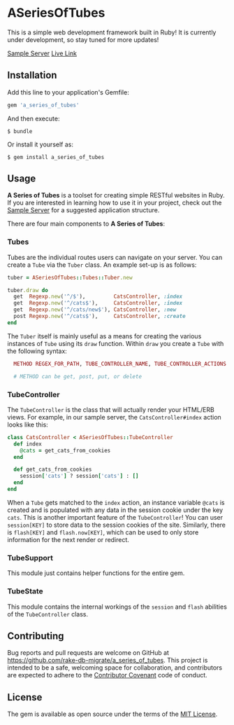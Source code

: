 # ASeriesOfTubes

This is a simple web development framework built in Ruby! It is currently under development, so stay tuned for more updates!

[Sample Server](http://www.github.com/rake-db-migrate/a_series_of_tubes_demo)
[Live Link](http://aseriesoftubes-demo.herokuapp.com)

## Installation

Add this line to your application's Gemfile:

```ruby
gem 'a_series_of_tubes'
```

And then execute:

    $ bundle

Or install it yourself as:

    $ gem install a_series_of_tubes

## Usage

**A Series of Tubes** is a toolset for creating simple RESTful websites in Ruby. If you are interested in learning how to use it in your project, check out the [Sample Server](http://www.github.com/rake-db-migrate/a_series_of_tubes_demo) for a suggested application structure.

There are four main components to **A Series of Tubes**:

### Tubes

Tubes are the individual routes users can navigate on your server. You can create a `Tube` via the `Tuber` class. An example set-up is as follows:

```ruby
tuber = ASeriesOfTubes::Tubes::Tuber.new

tuber.draw do
  get  Regexp.new('^/$'),         CatsController, :index
  get  Regexp.new('^/cats$'),     CatsController, :index
  get  Regexp.new('^/cats/new$'), CatsController, :new
  post Regexp.new('^/cats$'),     CatsController, :create
end
```

The `Tuber` itself is mainly useful as a means for creating the various instances of `Tube` using its `draw` function. Within `draw` you create a `Tube` with the following syntax:

```ruby
  METHOD REGEX_FOR_PATH, TUBE_CONTROLLER_NAME, TUBE_CONTROLLER_ACTIONS

  # METHOD can be get, post, put, or delete
```

### TubeController

The `TubeController` is the class that will actually render your HTML/ERB views. For example, in our sample server, the `CatsController#index` action looks like this:

```ruby
class CatsController < ASeriesOfTubes::TubeController
  def index
    @cats = get_cats_from_cookies
  end

  def get_cats_from_cookies
    session['cats'] ? session['cats'] : []
  end
end
```

When a `Tube` gets matched to the `index` action, an instance variable `@cats` is created and is populated with any data in the session cookie under the key `cats`. This is another important feature of the `TubeController`! You can user `session[KEY]` to store data to the session cookies of the site. Similarly, there is `flash[KEY]` and `flash.now[KEY]`, which can be used to only store information for the next render or redirect.

### TubeSupport

This module just contains helper functions for the entire gem.

### TubeState

This module contains the internal workings of the `session` and `flash` abilities of the `TubeController` class.

## Contributing

Bug reports and pull requests are welcome on GitHub at https://github.com/rake-db-migrate/a_series_of_tubes. This project is intended to be a safe, welcoming space for collaboration, and contributors are expected to adhere to the [Contributor Covenant](contributor-covenant.org) code of conduct.


## License

The gem is available as open source under the terms of the [MIT License](http://opensource.org/licenses/MIT).

